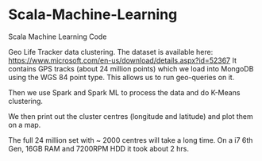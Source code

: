 # Scala-Machine-Learning
Scala Machine Learning Code

Geo Life Tracker data clustering.
The dataset is available here: https://www.microsoft.com/en-us/download/details.aspx?id=52367
It contains GPS tracks (about 24 million points) which we load into MongoDB using the WGS 84 point type.
This allows us to run geo-queries on it.

Then we use Spark and Spark ML to process the data and do K-Means clustering.

We then print out the cluster centres (longitude and latitude) and plot them on a map.

The full 24 million set with ~ 2000 centres will take a long time.
On a i7 6th Gen, 16GB RAM and 7200RPM HDD it took about 2 hrs.
